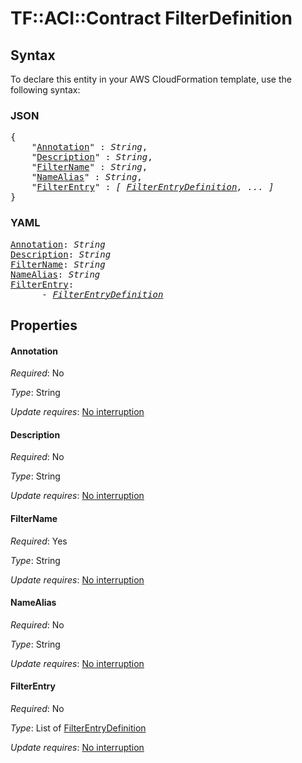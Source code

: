 # TF::ACI::Contract FilterDefinition

## Syntax

To declare this entity in your AWS CloudFormation template, use the following syntax:

### JSON

<pre>
{
    "<a href="#annotation" title="Annotation">Annotation</a>" : <i>String</i>,
    "<a href="#description" title="Description">Description</a>" : <i>String</i>,
    "<a href="#filtername" title="FilterName">FilterName</a>" : <i>String</i>,
    "<a href="#namealias" title="NameAlias">NameAlias</a>" : <i>String</i>,
    "<a href="#filterentry" title="FilterEntry">FilterEntry</a>" : <i>[ <a href="filterentrydefinition.md">FilterEntryDefinition</a>, ... ]</i>
}
</pre>

### YAML

<pre>
<a href="#annotation" title="Annotation">Annotation</a>: <i>String</i>
<a href="#description" title="Description">Description</a>: <i>String</i>
<a href="#filtername" title="FilterName">FilterName</a>: <i>String</i>
<a href="#namealias" title="NameAlias">NameAlias</a>: <i>String</i>
<a href="#filterentry" title="FilterEntry">FilterEntry</a>: <i>
      - <a href="filterentrydefinition.md">FilterEntryDefinition</a></i>
</pre>

## Properties

#### Annotation

_Required_: No

_Type_: String

_Update requires_: [No interruption](https://docs.aws.amazon.com/AWSCloudFormation/latest/UserGuide/using-cfn-updating-stacks-update-behaviors.html#update-no-interrupt)

#### Description

_Required_: No

_Type_: String

_Update requires_: [No interruption](https://docs.aws.amazon.com/AWSCloudFormation/latest/UserGuide/using-cfn-updating-stacks-update-behaviors.html#update-no-interrupt)

#### FilterName

_Required_: Yes

_Type_: String

_Update requires_: [No interruption](https://docs.aws.amazon.com/AWSCloudFormation/latest/UserGuide/using-cfn-updating-stacks-update-behaviors.html#update-no-interrupt)

#### NameAlias

_Required_: No

_Type_: String

_Update requires_: [No interruption](https://docs.aws.amazon.com/AWSCloudFormation/latest/UserGuide/using-cfn-updating-stacks-update-behaviors.html#update-no-interrupt)

#### FilterEntry

_Required_: No

_Type_: List of <a href="filterentrydefinition.md">FilterEntryDefinition</a>

_Update requires_: [No interruption](https://docs.aws.amazon.com/AWSCloudFormation/latest/UserGuide/using-cfn-updating-stacks-update-behaviors.html#update-no-interrupt)

